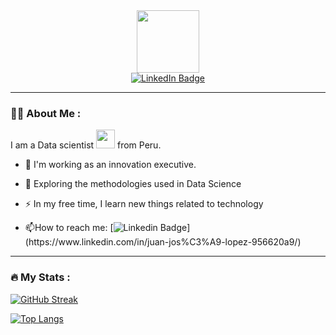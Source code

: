 
<!--
**juanjolopez28/juanjolopez28** is a ✨ _special_ ✨ repository because its `README.md` (this file) appears on your GitHub profile.

Here are some ideas to get you started:

- 🔭 I’m currently working on ...
- 🌱 I’m currently learning ...
- 👯 I’m looking to collaborate on ...
- 🤔 I’m looking for help with ...
- 💬 Ask me about ...
- 📫 How to reach me: ...
- 😄 Pronouns: ...
- ⚡ Fun fact: ...
-->

<div id="header" align="center">
  <img src="https://media.giphy.com/media/M9gbBd9nbDrOTu1Mqx/giphy.gif" width="100"/>
</div>
<div id="badges" align="center">
  <a href="https://www.linkedin.com/in/juan-jos%C3%A9-lopez-956620a9/">
    <img src="https://img.shields.io/badge/LinkedIn-blue?style=for-the-badge&logo=linkedin&logoColor=white" alt="LinkedIn Badge"/>
  </a>

</div>

-----

### :man_technologist: About Me :
I am a Data scientist <img src="https://media.giphy.com/media/WUlplcMpOCEmTGBtBW/giphy.gif" width="30"> from Peru.

- :telescope: I'm working as an innovation executive.

- :seedling: Exploring the methodologies used in Data Science

- :zap: In my free time, I learn new things related to technology

- :mailbox:How to reach me: [![Linkedin Badge]([https://img.shields.io/badge/-kakbar-blue?style=flat&logo=Linkedin&logoColor=white](https://img.shields.io/badge/LinkedIn-blue?style=for-the-badge&logo=linkedin&logoColor=white))](https://www.linkedin.com/in/juan-jos%C3%A9-lopez-956620a9/)

-----

### :fire: My Stats :

[![GitHub Streak](http://github-readme-streak-stats.herokuapp.com?user=juanjolopez28&theme=dark&background=000000)](https://git.io/streak-stats)

[![Top Langs](https://github-readme-stats.vercel.app/api/top-langs/?username=juanjolopez28&layout=compact&theme=vision-friendly-dark)](https://github.com/anuraghazra/github-readme-stats)


